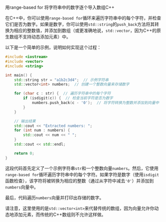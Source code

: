 用range-based for 将字符串中的数字逐个导入数组C++

在C++中，你可以使用`range-based for`循环来遍历字符串中的每个字符，并检查它们是否为数字。如果是数字，你可以使用`std::string`的`push_back`方法将其转换为相应的整数值，并添加到数组（或更准确地说，`std::vector`，因为C++的原生数组不支持动态添加元素）中。

以下是一个简单的示例，说明如何实现这个过程：

``` cpp
#include <iostream>
#include <vector>
#include <string>

int main() {
    std::string str = "a1b2c3d4";  // 示例字符串
    std::vector<int> numbers;  // 创建一个整数向量来存储数字

    for (char c : str) {  // 遍历字符串中的每个字符
        if (isdigit(c)) {  // 检查当前字符是否为数字
            numbers.push_back(c - '0');  // 将字符转换为整数并添加到向量中
        }
    }

    // 输出结果
    std::cout << "Extracted numbers: ";
    for (int num : numbers) {
        std::cout << num << " ";
    }
    std::cout << std::endl;

    return 0;
}
```

这段代码首先定义了一个示例字符串`str`和一个整数向量`numbers`。然后，它使用`range-based for`循环遍历字符串中的每个字符。如果字符是数字（使用`isdigit`函数检查），该字符将被转换为相应的整数（通过从字符中减去`'0'`）并添加到`numbers`向量中。

最后，代码遍历`numbers`向量并打印出存储的数字。

请注意，这里使用的是`std::vector<int>`来代替传统的数组，因为向量允许你动态地添加元素，而传统的C++数组则不允许这样做。